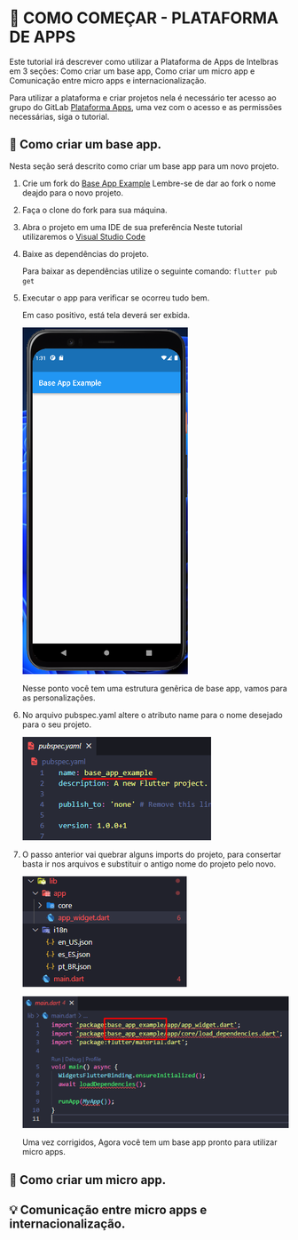 #  📝 COMO COMEÇAR - PLATAFORMA DE APPS

Este tutorial irá descrever como utilizar a Plataforma de Apps de Intelbras em 3 seções: Como criar um base app, Como criar um micro app e Comunicação entre micro apps e internacionalização.

Para utilizar a plataforma e criar projetos nela é necessário ter acesso ao grupo do GitLab [Plataforma Apps][link-plataforma-apps], uma vez com o acesso e as permissões necessárias, siga o tutorial.

## 🚀 Como criar um base app. 
Nesta seção será descrito como criar um base app para um novo projeto.

1. Crie um fork do [Base App Example][link-plataforma-apps]
Lembre-se de dar ao fork o nome deajdo para o novo projeto.

2. Faça o clone do fork para sua máquina.

3. Abra o projeto em uma IDE de sua preferência
Neste tutorial utilizaremos o  [Visual Studio Code][link-visual-studio-code]

4. Baixe as dependências do projeto.
    
    Para baixar as dependências utilize o seguinte comando: `flutter pub get`

5. Executar o app para verificar se ocorreu tudo bem.

    Em caso positivo, está tela deverá ser exbida.

    ![Base App Example](images\base_app_example.png)

    Nesse ponto você tem uma estrutura genêrica de base app, vamos para as personalizações.

6. No arquivo pubspec.yaml altere o atributo name para o nome desejado para o seu projeto.
   
    ![Project Name](images\project_name.png)

7. O passo anterior vai quebrar alguns imports do projeto, para consertar basta ir nos arquivos e substituir o antigo nome do projeto pelo novo.

    ![Folders](images\folders.png)

    ![imports](images\imports.png)

    Uma vez corrigidos, Agora você tem um base app pronto para utilizar micro apps.

## 📱 Como criar um micro app.

## 💡 Comunicação entre micro apps e internacionalização.

[link-plataforma-apps]: https://git.intelbras.com.br/PlataformaApps
[link-base-app-example]: https://git.intelbras.com.br/PlataformaApps/base_app_example
[link-visual-studio-code]: https://code.visualstudio.com/